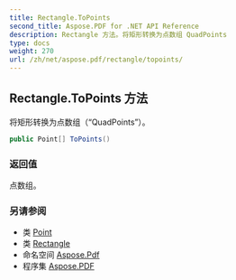 ```yaml
---
title: Rectangle.ToPoints
second_title: Aspose.PDF for .NET API Reference
description: Rectangle 方法。将矩形转换为点数组 QuadPoints
type: docs
weight: 270
url: /zh/net/aspose.pdf/rectangle/topoints/
---
```

## Rectangle.ToPoints 方法

将矩形转换为点数组（“QuadPoints”）。

```csharp
public Point[] ToPoints()
```

### 返回值

点数组。

### 另请参阅

* 类 [Point](../../point/)
* 类 [Rectangle](../)
* 命名空间 [Aspose.Pdf](../../../aspose.pdf/)
* 程序集 [Aspose.PDF](../../../)